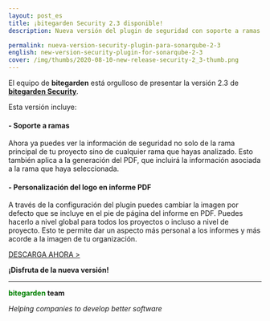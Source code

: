 ```yaml
---
layout: post_es
title: ¡bitegarden Security 2.3 disponible!
description: Nueva versión del plugin de seguridad con soporte a ramas y personalización del logo en la exportación a PDF.

permalink: nueva-version-security-plugin-para-sonarqube-2-3
english: new-version-security-plugin-for-sonarqube-2-3
cover: /img/thumbs/2020-08-10-new-release-security-2_3-thumb.png
---
```


El equipo de **bitegarden** está orgulloso de presentar la versión 2.3 de [**bitegarden Security**](/es/sonarqube-security).

Esta versión incluye:

#### - Soporte a ramas

Ahora ya puedes ver la información de seguridad no solo de la rama principal de tu proyecto sino de cualquier rama 
que hayas analizado. Esto también aplica a la generación del PDF, que incluirá la información asociada a la rama que
haya seleccionada.

#### - Personalización del logo en informe PDF

A través de la configuración del plugin puedes cambiar la imagen por defecto que se incluye en el pie de página del 
informe en PDF. Puedes hacerlo a nivel global para todos los proyectos o incluso a nivel de proyecto. Esto te permite 
dar un aspecto más personal a los informes y más acorde a la imagen de tu organización.

<a href="/es/sonarqube-security-trial-form" class="btn btn-primary btn-call-to-action fancybox">DESCARGA AHORA ></a>

**¡Disfruta de la nueva versión!**

---
**<span style="color: green">bitegarden</span> team**

_Helping companies to develop better software_
